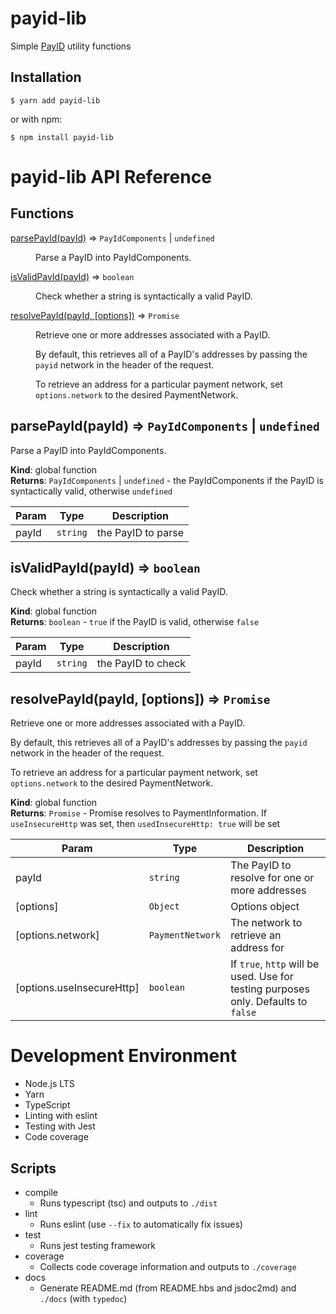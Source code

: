 # payid-lib

Simple [PayID](https://payid.org/) utility functions

## Installation

```
$ yarn add payid-lib
```

or with npm:
```
$ npm install payid-lib
```

# payid-lib API Reference

## Functions

<dl>
<dt><a href="#parsePayId">parsePayId(payId)</a> ⇒ <code>PayIdComponents</code> | <code>undefined</code></dt>
<dd><p>Parse a PayID into PayIdComponents.</p>
</dd>
<dt><a href="#isValidPayId">isValidPayId(payId)</a> ⇒ <code>boolean</code></dt>
<dd><p>Check whether a string is syntactically a valid PayID.</p>
</dd>
<dt><a href="#resolvePayId">resolvePayId(payId, [options])</a> ⇒ <code>Promise</code></dt>
<dd><p>Retrieve one or more addresses associated with a PayID.</p>
<p>By default, this retrieves all of a PayID&#39;s addresses by passing the <code>payid</code> network in the header of the request.</p>
<p>To retrieve an address for a particular payment network, set <code>options.network</code> to the desired PaymentNetwork.</p>
</dd>
</dl>

<a name="parsePayId"></a>

## parsePayId(payId) ⇒ <code>PayIdComponents</code> \| <code>undefined</code>
Parse a PayID into PayIdComponents.

**Kind**: global function  
**Returns**: <code>PayIdComponents</code> \| <code>undefined</code> - the PayIdComponents if the PayID is syntactically valid, otherwise `undefined`  

| Param | Type | Description |
| --- | --- | --- |
| payId | <code>string</code> | the PayID to parse |

<a name="isValidPayId"></a>

## isValidPayId(payId) ⇒ <code>boolean</code>
Check whether a string is syntactically a valid PayID.

**Kind**: global function  
**Returns**: <code>boolean</code> - `true` if the PayID is valid, otherwise `false`  

| Param | Type | Description |
| --- | --- | --- |
| payId | <code>string</code> | the PayID to check |

<a name="resolvePayId"></a>

## resolvePayId(payId, [options]) ⇒ <code>Promise</code>
Retrieve one or more addresses associated with a PayID.

By default, this retrieves all of a PayID's addresses by passing the `payid` network in the header of the request.

To retrieve an address for a particular payment network, set `options.network` to the desired PaymentNetwork.

**Kind**: global function  
**Returns**: <code>Promise</code> - Promise resolves to PaymentInformation. If `useInsecureHttp` was set, then `usedInsecureHttp: true` will be set  

| Param | Type | Description |
| --- | --- | --- |
| payId | <code>string</code> | The PayID to resolve for one or more addresses |
| [options] | <code>Object</code> | Options object |
| [options.network] | <code>PaymentNetwork</code> | The network to retrieve an address for |
| [options.useInsecureHttp] | <code>boolean</code> | If `true`, `http` will be used. Use for testing purposes only. Defaults to `false` |


# Development Environment

* Node.js LTS
* Yarn
* TypeScript
* Linting with eslint
* Testing with Jest
* Code coverage

## Scripts

* compile
  * Runs typescript (tsc) and outputs to `./dist`
* lint
  * Runs eslint (use `--fix` to automatically fix issues)
* test
  * Runs jest testing framework
* coverage
  * Collects code coverage information and outputs to `./coverage`
* docs
  * Generate README.md (from README.hbs and jsdoc2md) and `./docs` (with `typedoc`)
